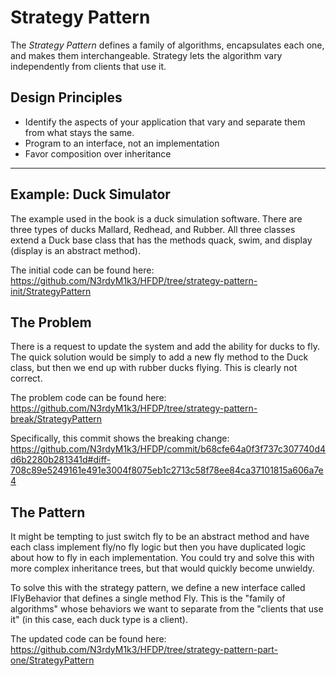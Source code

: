 # Strategy Pattern
The _*Strategy Pattern*_ defines a family of algorithms, encapsulates each one, and makes them interchangeable. Strategy lets the algorithm vary independently from clients that use it. 

## Design Principles 
- Identify the aspects of your application that vary and separate them from what stays the same. 
- Program to an interface, not an implementation
- Favor composition over inheritance  

---

## Example: Duck Simulator
The example used in the book is a duck simulation software. There are three types of ducks Mallard, Redhead, and Rubber. All three classes extend a Duck base class that has the methods quack, swim, and display (display is an abstract method). 

The initial code can be found here: https://github.com/N3rdyM1k3/HFDP/tree/strategy-pattern-init/StrategyPattern

## The Problem
There is a request to update the system and add the ability for ducks to fly. The quick solution would be simply to add a new fly method to the Duck class, but then we end up with rubber ducks flying. This is clearly not correct. 

The problem code can be found here: https://github.com/N3rdyM1k3/HFDP/tree/strategy-pattern-break/StrategyPattern

Specifically, this commit shows the breaking change: https://github.com/N3rdyM1k3/HFDP/commit/b68cfe64a0f3f737c307740d4d6b2280b281341d#diff-708c89e5249161e491e3004f8075eb1c2713c58f78ee84ca37101815a606a7e4

## The Pattern
It might be tempting to just switch fly to be an abstract method and have each class implement fly/no fly logic but then you have duplicated logic about how to fly in each implementation. You could try and solve this with more complex inheritance trees, but that would quickly become unwieldy. 

To solve this with the strategy pattern, we define a new interface called IFlyBehavior that defines a single method Fly. This is the "family of algorithms" whose behaviors we want to separate from the "clients that use it" (in this case, each duck type is a client). 

The updated code can be found here: https://github.com/N3rdyM1k3/HFDP/tree/strategy-pattern-part-one/StrategyPattern